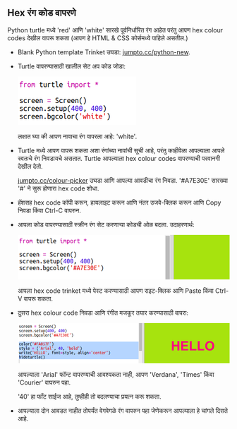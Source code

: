 ## Hex रंग कोड वापरणे

Python turtle मध्ये 'red' आणि 'white' सारखे पूर्वनिर्धारित रंग आहेत परंतु आपण hex colour codes देखील वापरू शकता (आपण हे HTML & CSS कोर्समध्ये पाहिले असतील.)

+ Blank Python template Trinket उघडा: <a href="http://jumpto.cc/python-new" target="_blank">jumpto.cc/python-new</a>.

+ Turtle वापरण्यासाठी खालील सेट अप कोड जोडा:
    
    ![screenshot](images/colourful-setup.png)
    
    लक्षात घ्या की आपण नावाचा रंग वापरला आहे: 'white'.

+ Turtle मध्ये आपण वापरू शकता अशा रंगांच्या नावांची सूची आहे, परंतु काहीवेळा आपल्याला आपले स्वतःचे रंग निवडायचे असतात. Turtle आपल्याला hex colour codes वापरण्याची परवानगी देखील देतो.
    
    <a href="http://jumpto.cc/colour-picker" target="_blank">jumpto.cc/colour-picker</a> उघडा आणि आपल्या आवडीचा रंग निवडा. '#A7E30E' सारख्या '#' ने सुरू होणारा hex code शोधा.

+ हॅशसह hex code कॉपी करून, हायलाइट करून आणि नंतर उजवे-क्लिक करून आणि Copy निवडा किंवा Ctrl-C वापरुन.

+ आपला कोड वापरण्यासाठी स्क्रीन रंग सेट करणार्‍या कोडची ओळ बदला. उदाहरणार्थ:
    
    ![screenshot](images/colourful-background.png)
    
    आपला hex code trinket मध्ये पेस्ट करण्यासाठी आपण राइट-क्लिक आणि Paste किंवा Ctrl-V वापरू शकता.

+ दुसरा hex colour code निवडा आणि रंगीत मजकूर तयार करण्यासाठी वापरा:
    
    ![screenshot](images/colourful-write.png)
    
    आपल्याला 'Arial' फॉन्ट वापरण्याची आवश्यकता नाही, आपण 'Verdana', 'Times' किंवा 'Courier' वापरुन पहा.
    
    '40' हा फाँट साईज आहे, तुम्हीही तो बदलण्याचा प्रयत्न करू शकता.

+ आपल्‍याला दोन आवडत नाहीत तोपर्यंत वेगवेगळे रंग वापरुन पहा जेणेकरून आपल्याला हे चांगले दिसते आहे.